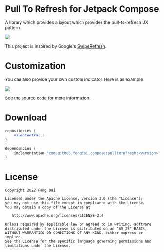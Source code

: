 # Pull To Refresh for Jetpack Compose

A library which provides a layout which provides the pull-to-refresh UX pattern.

<img src="arts/basic.gif">

This project is inspired by Google's [SwipeRefresh].

# Customization

You can also provide your own custom indicator. Here is an example:

<img src="arts/custom.gif">

See the [source code][sample] for more information.

# Download

```groovy
repositories {
    mavenCentral()
}

dependencies {
    implementation "com.github.fengdai.compose:pulltorefresh:<version>"
}
```

# License

    Copyright 2022 Feng Dai

    Licensed under the Apache License, Version 2.0 (the "License");
    you may not use this file except in compliance with the License.
    You may obtain a copy of the License at

       http://www.apache.org/licenses/LICENSE-2.0

    Unless required by applicable law or agreed to in writing, software
    distributed under the License is distributed on an "AS IS" BASIS,
    WITHOUT WARRANTIES OR CONDITIONS OF ANY KIND, either express or implied.
    See the License for the specific language governing permissions and
    limitations under the License.

[SwipeRefresh]: https://github.com/google/accompanist/blob/main/swiperefresh/README.md

[sample]: sample/src/main/java/com/github/fengdai/compose/pulltorefresh/sample/Custom.kt
